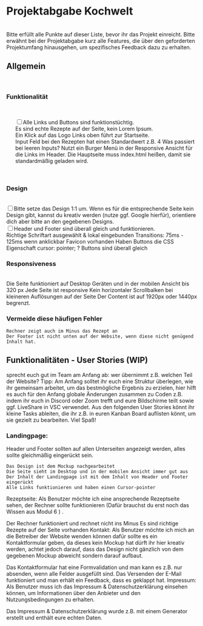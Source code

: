 <!DOCTYPE html>
<html lang="de">
<head>
    <meta charset="UTF-8">
    <meta name="viewport" content="width=device-width, initial-scale=1.0">
    <title>Readme</title>
</head>
<body>
    


<h1>Projektabgabe Kochwelt</h1>
<br>
Bitte erfüllt alle Punkte auf dieser Liste, bevor ihr das Projekt einreicht. 
Bitte erwähnt bei der Projektabgabe kurz alle Features, 
die über den geforderten Projektumfang hinausgehen, um spezifisches Feedback dazu zu erhalten.
<br>
<h2>Allgemein</h2> 
<br>
<h3>Funktionalität</h3>
<br>
	<ul style="list-style-type:none;">
	<li><input type="checkbox">Alle Links und Buttons sind funktionstüchtig.</li>
	<li>Es sind echte Rezepte auf der Seite, kein Lorem Ipsum.</li>
	<li>Ein Klick auf das Logo Links oben führt zur Startseite.</li>
	Input Feld bei den Rezepten hat einen Standardwert z.B. 4
	Was passiert bei leeren Inputs?
	Nutzt ein Burger Menü in der Responsive Ansicht für die Links im Header.
	Die Hauptseite muss index.html heißen, damit sie standardmäßig geladen wird.
	</ul>
<br>
<h3>Design</h3>
<br>
	<input type="checkbox">Bitte setze das Design 1:1 um. Wenn es für die entsprechende Seite kein Design gibt, 
  kannst du kreativ werden (nutze ggf. Google hierfür), orientiere dich aber bitte an den gegebenen Designs.<br>
	<input type="checkbox">Header und Footer sind überall gleich und funktionieren.<br>
	Richtige Schriftart ausgewählt & lokal eingebunden
	Transitions: 75ms - 125ms wenn anklickbar
	Favicon vorhanden
	Haben Buttons die CSS Eigenschaft cursor: pointer; ?
	Buttons sind überall gleich
<br>
<h3>Responsiveness</h3>
<br>
	Die Seite funktioniert auf Desktop Geräten und in der mobilen Ansicht bis 320 px
	Jede Seite ist responsive
	Kein horizontaler Scrollbalken bei kleineren Auflösungen auf der Seite
	Der Content ist  auf 1920px oder 1440px begrenzt.

<h3>Vermeide diese häufigen Fehler</h3>

	Rechner zeigt auch im Minus das Rezept an
	Der Footer ist nicht unten auf der Website, wenn diese nicht genügend Inhalt hat.

<h2>Funktionalitäten - User Stories (WIP) </h2>

sprecht euch gut im Team am Anfang ab: wer übernimmt z.B. welchen Teil der Website? Tipp: Am Anfang solltet ihr euch eine Struktur überlegen, wie ihr gemeinsam arbeitet, um das bestmögliche Ergebnis zu erzielen, hier hilft es auch für den Anfang globale Änderungen zusammen zu Coden z.B. indem ihr euch in Discord oder Zoom trefft und eure Bildschirme teilt sowie ggf. LiveShare in VSC verwendet. Aus den folgenden User Stories könnt ihr kleine Tasks ableiten, die ihr z.B. in euren Kanban Board auflisten könnt, um sie gezielt zu bearbeiten. Viel Spaß!

<h3>Landingpage:</h3> 

Header und Footer sollten auf allen Unterseiten angezeigt werden, alles sollte gleichmäßig eingerückt sein.

	Das Design ist dem Mockup nachgearbeitet
	Die Seite sieht im Desktop und in der mobilen Ansicht immer gut aus
	Der Inhalt der Landingpage ist mit dem Inhalt von Header und Footer eingerückt
	Alle Links funktionieren und haben einen Cursor-pointer

Rezeptseite: Als Benutzer möchte ich eine ansprechende Rezeptseite sehen, der Rechner sollte funktionieren (Dafür brauchst du erst noch das Wissen aus Modul 6 ) .

Der Rechner funktioniert und rechnet nicht ins Minus
	Es sind richtige Rezepte auf der Seite vorhanden
Kontakt: Als Benutzer möchte ich mich an die Betreiber der Website wenden können dafür sollte es ein Kontaktformular geben, da dieses kein Mockup hat dürft ihr hier kreativ werden, achtet jedoch darauf, dass das Design nicht gänzlich von dem gegebenen Mockup abweicht sondern darauf aufbaut.

Das Kontaktformular hat eine Formvalidation und man kann es z.B. nur absenden, wenn alle Felder ausgefüllt sind.
	Das Versenden der E-Mail funktioniert und man erhält ein Feedback, dass es geklappt hat.
Impressum: Als Benutzer muss ich das Impressum & Datenschutzerklärung einsehen können, um Informationen über den Anbieter und den Nutzungsbedingungen zu erhalten.

Das Impressum & Datenschutzerklärung  wurde z.B. mit einem Generator erstellt und enthält eure echten Daten.

</body>
</html>

